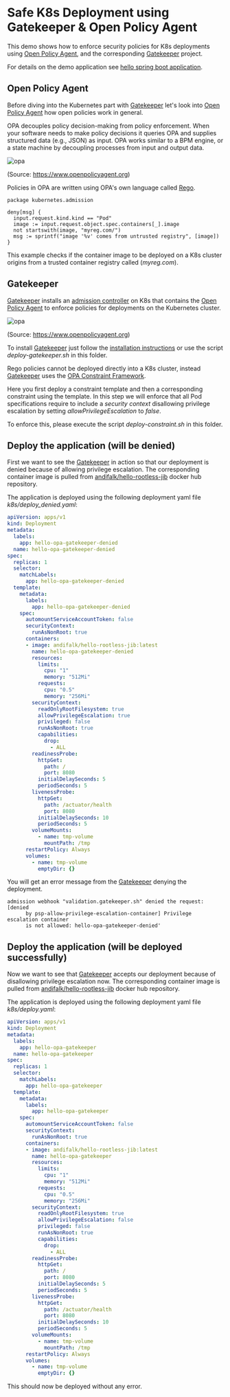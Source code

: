 # Safe K8s Deployment using Gatekeeper & Open Policy Agent 

This demo shows how to enforce security policies for K8s deployments using [Open Policy Agent](https://www.openpolicyagent.org), 
and the corresponding [Gatekeeper](https://github.com/open-policy-agent/gatekeeper) project.

For details on the demo application see [hello spring boot application](../step1-hello-spring-boot).

## Open Policy Agent

Before diving into the Kubernetes part with [Gatekeeper](https://github.com/open-policy-agent/gatekeeper) 
let's look into [Open Policy Agent](https://www.openpolicyagent.org) how open policies work in general.

OPA decouples policy decision-making from policy enforcement. 
When your software needs to make policy decisions it queries OPA and supplies structured data (e.g., JSON) as input. 
OPA works similar to a BPM engine, or a state machine by decoupling processes from input and output data.

![opa](images/opa.png)

(Source: https://www.openpolicyagent.org)

Policies in OPA are written using OPA's own language called [Rego](https://www.openpolicyagent.org/docs/latest/policy-language).

```
package kubernetes.admission                                                

deny[msg] {                                                                 
  input.request.kind.kind == "Pod"                                          
  image := input.request.object.spec.containers[_].image                    
  not startswith(image, "myreg.com/")                                       
  msg := sprintf("image '%v' comes from untrusted registry", [image])       
}
```

This example checks if the container image to be deployed on a K8s cluster origins from 
a trusted container registry called (_myreg.com_).

## Gatekeeper

[Gatekeeper](https://github.com/open-policy-agent/gatekeeper) installs an [admission controller](https://kubernetes.io/docs/reference/access-authn-authz/admission-controllers/) on K8s that contains 
the [Open Policy Agent](https://www.openpolicyagent.org) to enforce policies for deployments on the Kubernetes cluster.

![opa](images/gatekeeper.png)

(Source: https://www.openpolicyagent.org)

To install [Gatekeeper](https://github.com/open-policy-agent/gatekeeper) just follow 
the [installation instructions](https://github.com/open-policy-agent/gatekeeper#deploying-a-release-using-prebuilt-image)
or use the script _deploy-gatekeeper.sh_ in this folder.

Rego policies cannot be deployed directly into a K8s cluster, instead [Gatekeeper](https://github.com/open-policy-agent/gatekeeper)
uses the [OPA Constraint Framework](https://github.com/open-policy-agent/frameworks/tree/master/constraint).

Here you first deploy a constraint template and then a corresponding constraint using the template.
In this step we will enforce that all Pod specifications require to include a _security context_ disallowing 
privilege escalation by setting _allowPrivilegeEscalation_ to _false_.

To enforce this, please execute the script _deploy-constraint.sh_ in this folder.
 
## Deploy the application (will be denied)

First we want to see the [Gatekeeper](https://github.com/open-policy-agent/gatekeeper) in action so that
our deployment is denied because of allowing privilege escalation.
The corresponding container image is pulled from [andifalk/hello-rootless-jib](https://cloud.docker.com/repository/registry-1.docker.io/andifalk/hello-rootless-jib) docker hub repository.

The application is deployed using the following deployment yaml file _k8s/deploy_denied.yaml_:

```yaml
apiVersion: apps/v1
kind: Deployment
metadata:
  labels:
    app: hello-opa-gatekeeper-denied
  name: hello-opa-gatekeeper-denied
spec:
  replicas: 1
  selector:
    matchLabels:
      app: hello-opa-gatekeeper-denied
  template:
    metadata:
      labels:
        app: hello-opa-gatekeeper-denied
    spec:
      automountServiceAccountToken: false
      securityContext:
        runAsNonRoot: true
      containers:
      - image: andifalk/hello-rootless-jib:latest
        name: hello-opa-gatekeeper-denied
        resources:
          limits:
            cpu: "1"
            memory: "512Mi"
          requests:
            cpu: "0.5"
            memory: "256Mi"
        securityContext:
          readOnlyRootFilesystem: true
          allowPrivilegeEscalation: true
          privileged: false
          runAsNonRoot: true
          capabilities:
            drop:
              - ALL
        readinessProbe:
          httpGet:
            path: /
            port: 8080
          initialDelaySeconds: 5
          periodSeconds: 5
        livenessProbe:
          httpGet:
            path: /actuator/health
            port: 8080
          initialDelaySeconds: 10
          periodSeconds: 5
        volumeMounts:
          - name: tmp-volume
            mountPath: /tmp
      restartPolicy: Always
      volumes:
        - name: tmp-volume
          emptyDir: {}
```

You will get an error message from the [Gatekeeper](https://github.com/open-policy-agent/gatekeeper)
denying the deployment.

```
admission webhook "validation.gatekeeper.sh" denied the request: [denied
      by psp-allow-privilege-escalation-container] Privilege escalation container
      is not allowed: hello-opa-gatekeeper-denied'
```

## Deploy the application (will be deployed successfully)

Now we want to see that [Gatekeeper](https://github.com/open-policy-agent/gatekeeper) accepts our
deployment because of disallowing privilege escalation now.
The corresponding container image is pulled from [andifalk/hello-rootless-jib](https://cloud.docker.com/repository/registry-1.docker.io/andifalk/hello-rootless-jib) docker hub repository.

The application is deployed using the following deployment yaml file _k8s/deploy.yaml_:

```yaml
apiVersion: apps/v1
kind: Deployment
metadata:
  labels:
    app: hello-opa-gatekeeper
  name: hello-opa-gatekeeper
spec:
  replicas: 1
  selector:
    matchLabels:
      app: hello-opa-gatekeeper
  template:
    metadata:
      labels:
        app: hello-opa-gatekeeper
    spec:
      automountServiceAccountToken: false
      securityContext:
        runAsNonRoot: true
      containers:
      - image: andifalk/hello-rootless-jib:latest
        name: hello-opa-gatekeeper
        resources:
          limits:
            cpu: "1"
            memory: "512Mi"
          requests:
            cpu: "0.5"
            memory: "256Mi"
        securityContext:
          readOnlyRootFilesystem: true
          allowPrivilegeEscalation: false
          privileged: false
          runAsNonRoot: true
          capabilities:
            drop:
              - ALL
        readinessProbe:
          httpGet:
            path: /
            port: 8080
          initialDelaySeconds: 5
          periodSeconds: 5
        livenessProbe:
          httpGet:
            path: /actuator/health
            port: 8080
          initialDelaySeconds: 10
          periodSeconds: 5
        volumeMounts:
          - name: tmp-volume
            mountPath: /tmp
      restartPolicy: Always
      volumes:
        - name: tmp-volume
          emptyDir: {}
```

This should now be deployed without any error.
